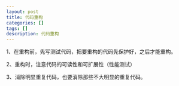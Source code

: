 ```yaml
---
layout: post
title: 代码重构
categories: []
tags: []
description: 代码重构
---
```


1、在重构前，先写测试代码，把要重构的代码先保护好，之后才能重构。

2、重构时，注意代码的可读性和可扩展性（性能测试）

3、消除明显重复代码，也要消除那些不大明显的重复代码。

